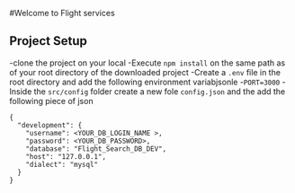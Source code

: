#Welcome to Flight services

## Project Setup
-clone the project on your local
-Execute `npm install` on the same path as of your root directory of the downloaded project
-Create a `.env` file in the root directory and add the following environment variabjsonle
    -`PORT=3000`
-Inside the `src/config` folder create a new fole `config.json` and the add the following piece of json

```
{
  "development": {
    "username": <YOUR_DB_LOGIN_NAME >,
    "password": <YOUR_DB_PASSWORD>,
    "database": "Flight_Search_DB_DEV",
    "host": "127.0.0.1",
    "dialect": "mysql"
  }
}
``` 